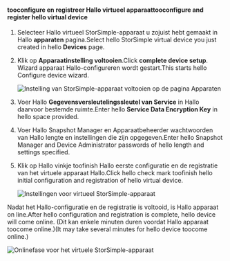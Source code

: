 #### <a name="tooconfigure-and-register-hello-virtual-device"></a><span data-ttu-id="df99c-101">tooconfigure en registreer Hallo virtueel apparaat</span><span class="sxs-lookup"><span data-stu-id="df99c-101">tooconfigure and register hello virtual device</span></span>

1. <span data-ttu-id="df99c-102">Selecteer Hallo virtueel StorSimple-apparaat u zojuist hebt gemaakt in Hallo **apparaten** pagina.</span><span class="sxs-lookup"><span data-stu-id="df99c-102">Select hello StorSimple virtual device you just created in hello **Devices** page.</span></span>
2. <span data-ttu-id="df99c-103">Klik op **Apparaatinstelling voltooien**.</span><span class="sxs-lookup"><span data-stu-id="df99c-103">Click **complete device setup**.</span></span> <span data-ttu-id="df99c-104">Wizard apparaat Hallo-configureren wordt gestart.</span><span class="sxs-lookup"><span data-stu-id="df99c-104">This starts hello Configure device wizard.</span></span>
    
    ![Instelling van StorSimple-apparaat voltooien op de pagina Apparaten](./media/storsimple-configure-register-virtual-device/StorSimple_CompleteDeviceSetupSVA1M.png)

4. <span data-ttu-id="df99c-106">Voer Hallo **Gegevensversleutelingssleutel van Service** in Hallo daarvoor bestemde ruimte.</span><span class="sxs-lookup"><span data-stu-id="df99c-106">Enter hello **Service Data Encryption Key** in hello space provided.</span></span>

5. <span data-ttu-id="df99c-107">Voer Hallo Snapshot Manager en Apparaatbeheerder wachtwoorden van Hallo lengte en instellingen die zijn opgegeven.</span><span class="sxs-lookup"><span data-stu-id="df99c-107">Enter hello Snapshot Manager and Device Administrator passwords of hello length and settings specified.</span></span>

6. <span data-ttu-id="df99c-108">Klik op Hallo vinkje toofinish Hallo eerste configuratie en de registratie van het virtuele apparaat Hallo.</span><span class="sxs-lookup"><span data-stu-id="df99c-108">Click hello check mark toofinish hello initial configuration and registration of hello virtual device.</span></span> 
    
    ![Instellingen voor virtueel StorSimple-apparaat](./media/storsimple-configure-register-virtual-device/StorSimple_VirtualDeviceSettings1.png)

<span data-ttu-id="df99c-110">Nadat het Hallo-configuratie en de registratie is voltooid, is Hallo apparaat on line.</span><span class="sxs-lookup"><span data-stu-id="df99c-110">After hello configuration and registration is complete, hello device will come online.</span></span> <span data-ttu-id="df99c-111">(Dit kan enkele minuten duren voordat Hallo apparaat toocome online.)</span><span class="sxs-lookup"><span data-stu-id="df99c-111">(It may take several minutes for hello device toocome online.)</span></span>

![Onlinefase voor het virtuele StorSimple-apparaat](./media/storsimple-configure-register-virtual-device/StorSimple_VirtualDeviceOnline1M.png)

